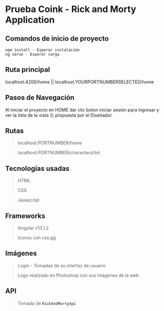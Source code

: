 # Prueba Coink - Rick and Morty Application

## Comandos de inicio de proyecto
    npm install - Esperar instalación
    ng serve - Esperar carga
    
## Ruta principal
  localhost:4200/home || localhost:YOURPORTNUMBERSELECTED/home

## Pasos de Navegación
Al iniciar el proyecto en HOME dar clic boton iniciar sesión para ingresar y ver la lista de la vista 3; propuesta por el Diseñador.

## Rutas
  >  localhost:PORTNUMBER/home

  >  localhost:PORTNUMBER/characters/list
  
## Tecnologías usadas
  >  HTML

  >  CSS

  >  Javascript
  
## Frameworks
  >  Angular v13.1.2

  >  Iconos con css.gg

## Imágenes
  >  Login - Tomadas de su interfaz de usuario

  >  Logo realizado en Photoshop con sus imágenes de la web

## API
  >  Tomada de __`RickAndMortyApi`__
  

